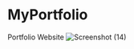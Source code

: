 # MyPortfolio
 Portfolio Website
![Screenshot (14)](https://user-images.githubusercontent.com/100525567/196047446-ccd60263-94f8-4021-8c37-e01aaeec5979.png)

